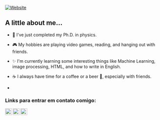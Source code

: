[![Website](https://img.shields.io/badge/Site%20Pessoal-RGivisiez-red?style=flat&for-the-badge&logo=github)][mysite]

## A little about me...
- 🥼 I've just completed my Ph.D. in physics.

- 🎮 My hobbies are playing video games, reading, and hanging out with friends.

- ✨ I'm currently learning some interesting things like Machine Learning, image processing, HTML, and how to write in English.

- ☕ I always have time for a coffee or a beer 🍻, especially with friends.
- 
<!-- - ⚡ Fato interessante: Eu já fui benzido algumas vezes quando era criança. Para quem não sabe o que é isso, basicamente, seus pais te deixam numa sala com uma pessoa mais velha que te bate com um ramo de alguma coisa enquanto murmura umas rezas 😆. Antigamente isso era tão comum quanto brincar com o mercúrio do termômetro. -->

### Links para entrar em contato comigo:

[<img align="left" alt="codeSTACKr | Instagram" width="22px" src="https://cdn.jsdelivr.net/npm/simple-icons@v3/icons/instagram.svg" />][instagram]
[<img align="left" alt="Twitter" width="22px" src="https://cdn.jsdelivr.net/npm/simple-icons@v3/icons/twitter.svg" />][twitter]
[<img align="left" alt="LinkedIn" width="22px" src="https://cdn.jsdelivr.net/npm/simple-icons@v3/icons/linkedin.svg" />][linkedin]

[mysite]: https://rgivisiez.github.io/
[twitter]: https://twitter.com/ronaldogivisiez/
[instagram]: https://instagram.com/ronaldo_givisiez/
[linkedin]: https://linkedin.com/in/ronaldo-givisiez/
